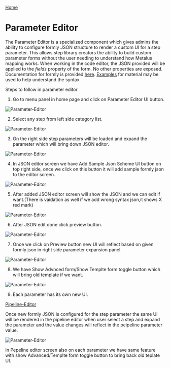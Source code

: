[Home](readme.md)
# Parameter Editor 
The Parameter Editor is a specialized component which gives admins the ability to configure formly JSON structure to render a custom UI for a step parameter. This allows step library creators the ability to build custom parameter forms without the user needing to understand how Metalus mapping works. When working in the code editor, the JSON provided will be applied to the _fields_ property of the form. No other properties are exposed. Documentation for formly is provided [here](https://formly.dev/guide/expression-properties). [Examples](https://formly.dev/ui/material) for material may be used to help understand the syntax.


Steps to follow in parameter editor

1) Go to menu panel in home page and click on Parameter Editor UI button. 

![Parameter-Editor](images/home_menu_parameterscreen_button.png)

2) Select any step from left side category list. 

![Parameter-Editor](images/select_parameterstep.png)

3) On the right side step parameters will be loaded and expand the parameter which will bring down JSON editor.

![Parameter-Editor](images/afterClick_parameter_expansion_panel.png)


4) In JSON editor screen we have Add Sample Json Scheme UI button on top right side, once we click on this button it will add sample formly json to the editor screen. 

![Parameter-Editor](images/add_sample_json_schema_button.png)

5) After added JSON editor screen will show the JSON and we can edit if want.(There is vaidation as well if we add wrong syntax json,it shows X red mark)

![Parameter-Editor](images/Json_validation.png)

6) After JSON edit done click preview button.

![Parameter-Editor](images/pipeline_ui_with_parameter_json_added.png) 

7) Once we click on Preview button new UI will reflect based on given formly json in right side parameter expansion panel.

![Parameter-Editor](images/parameter_ui_render.png) 

8) We have Show Advnced form/Show Templte form toggle button which will bring old template if we want.
  
  ![Parameter-Editor](images/show_adanvced_show_template.png) 

9) Each parameter has its own new UI.

[Pipeline-Editor](pipeline-editor.md)

Once new formly JSON is configured for the step parameter the same UI will be rendered in the pipeline editor when user select a step and expand the parameter and the value changes will reflect in the peipeline parameter value.

![Parameter-Editor](images/pipeline_ui_with_parameter_json_added.png)

In Pepeline editor screen also on each parameter we have same feature with show Advanced/Templte form toggle button to bring back old teplate UI.
